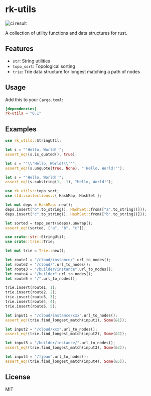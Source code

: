 # rk-utils

![ci result](https://github.com/rockie/rk-utils/actions/workflows/ci.yml/badge.svg)

A collection of utility functions and data structures for rust.

## Features

- `str`: String utilities
- `topo_sort`: Topological sorting
- `trie`: Trie data structure for longest matching a path of nodes

## Usage

Add this to your `Cargo.toml`:

```toml
[dependencies]
rk-utils = "0.1"
```

## Examples

```rust
use rk_utils::StringUtil;

let s = "'Hello, World!'";
assert_eq!(s.is_quoted(), true);

let s = "'\\'Hello, World!\\''";
assert_eq!(s.unquote(true, None), "'Hello, World!'");

let s = "'Hello, World!'";
assert_eq!(s.substring(1, -1), "Hello, World!");
```

```rust
use rk_utils::topo_sort;
use std::collections::{ HashMap, HashSet };

let mut deps = HashMap::new();
deps.insert("b".to_string(), HashSet::from(["a".to_string()]));
deps.insert("c".to_string(), HashSet::from(["b".to_string()]));

let sorted = topo_sort(&deps).unwrap();
assert_eq!(sorted, ["a", "b", "c"]);
```

```rust
use crate::str::StringUtil;
use crate::trie::Trie;

let mut trie = Trie::new();

let route1 = "/cloud/instance/".url_to_nodes();
let route2 = "/cloud/".url_to_nodes();
let route3 = "/builder/instance".url_to_nodes();
let route4 = "/builder".url_to_nodes();
let route5 = "/".url_to_nodes();

trie.insert(route1, 1);
trie.insert(route2, 2);
trie.insert(route3, 3);
trie.insert(route4, 4);
trie.insert(route5, 5);

let input1 = "/cloud/instance/xxx".url_to_nodes();
assert_eq!(trie.find_longest_match(input1), Some(&1));

let input2 = "/cloud/xxx".url_to_nodes();
assert_eq!(trie.find_longest_match(input2), Some(&2));

let input3 = "/builder/instance/".url_to_nodes();
assert_eq!(trie.find_longest_match(input3), Some(&3));

let input4 = "/fjeao".url_to_nodes();
assert_eq!(trie.find_longest_match(input4), Some(&5));
```

## License

MIT